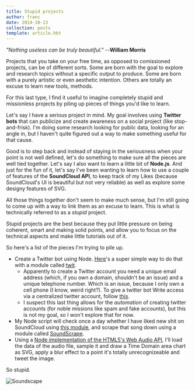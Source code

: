 ```yaml
---
title: Stupid projects
author: franc
date: 2014-10-13
collection: posts
template: article.hbt
---
```


_"Nothing useless can be truly beautiful."_
--**William Morris**

Projects that you take on your free time, as opposed to comissioned projects, can be of different sorts. Some are born with the goal to explore and research topics without a specific output to produce. Some are born with a purely artistic or even aesthetic intention. Others are totally an excuse to learn new tools, methods.

For this last type, I find it useful to imagine completely stupid and missionless projects by piling up pieces of things you'd like to learn.

Let's say I have a serious project in mind. My goal involves using **Twitter bots** that can publicize and create awareness on a social project (like stop-and-frisk). I'm doing some research looking for public data, looking for an angle in, but I haven't quite figured out a way to make something useful for that cause. 

Good is to step back and instead of staying in the seriousness when your point is not well defined, let's do something to make sure all the pieces are well tied together. Let's say I also want to learn a little bit of **Node.js**. And just for the fun of it, let's say I've been wanting to learn how to use a couple of features of the **SoundCloud API**, to keep track of my Likes (because SoundCloud's UI is beautiful but not very reliable) as well as explore some designy features of SVG.

All those things together don't seem to make much sense, but I'm still going to come up with a way to link them as an excuse to learn. This is what is technically referred to as a _stupid_ project.

Stupid projects are the best because they put little pressure on being coherent, smart and making solid points, and allow you to focus on the technical aspects and make little tutorials out of it.

So here's a list of the pieces I'm trying to pile up. 

+ Create a Twitter bot using Node. [Here](http://www.apcoder.com/2013/10/03/twitter-bot-20-minutes-node-js/)'s a super simple way to do that with a module called [twit](https://github.com/ttezel/twit).
	- Apparently to create a Twitter account you need a unique email address (which, if you own a domain, shouldn't be an issue) and a unique telephone number. Which is an issue, because I only own a cell phone (I know, weird right?). To give a twitter bot Write access via a centralized twitter account, follow [this](http://dghubble.com/blog/posts/twitter-app-write-access-and-bots/). 
	- I suspect this last thing allows for the _automation_ of creating twitter accounts (for noble missions like spam and fake accounts), but this is not my goal, so I won't explore that for now.
+ My Node script will check once a day whether I have liked new shit on SoundCloud using [this module](https://www.npmjs.org/package/soundcloud-node), and scrape that song down using a module called [SoundScrape](https://github.com/dmotz/soundscrape).
+ Using a [Node implementation of the HTML5's Web Audio API](https://github.com/sebpiq/node-web-audio-api), I'll load the data of the audio file, sample it and draw a Time Domain area chart as SVG, apply a blur effect to a point it's totally unrecognizeable and tweet the image.

So stupid.

![Soundscape](/assets/soundscape.png)
